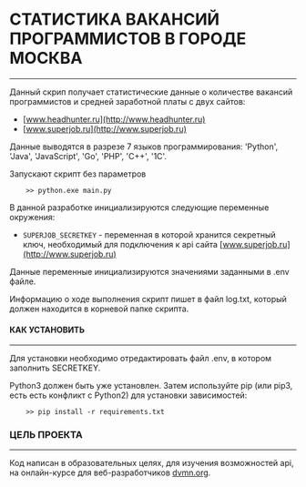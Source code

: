 # СТАТИСТИКА ВАКАНСИЙ ПРОГРАММИСТОВ В ГОРОДЕ МОСКВА
<hr>

Данный скрип получает статистические данные о количестве вакансий программистов и средней заработной платы с двух сайтов:
* [www.headhunter.ru](http://www.headhunter.ru)
* [www.superjob.ru](http://www.superjob.ru)

Данные выводятся в разрезе 7 языков программирования: 'Python', 'Java', 'JavaScript', 'Go', 'PHP', 'C++', '1C'.

Запускают скрипт без параметров

```
    >> python.exe main.py
```	
В данной разработке инициализируются следующие переменные окружения:
- `SUPERJOB_SECRETKEY` - переменная в которой хранится секретный ключ, необходимый для подключения к api сайта [www.superjob.ru](http://www.superjob.ru)
		
Данные переменные инициализируются значениями заданными в .env файле.

Информацию о ходе выполнения скрипт пишет в файл log.txt, который должен находится в корневой папке скрипта.

#### КАК УСТАНОВИТЬ
<hr>

Для установки необходимо отредактировать файл .env, в котором заполнить SECRETKEY.

Python3 должен быть уже установлен. Затем используйте pip (или pip3, есть есть конфликт с Python2) для установки зависимостей:

```
    >> pip install -r requirements.txt
```

### ЦЕЛЬ ПРОЕКТА
<hr>

Код написан в образовательных целях, для изучения возможностей api, на онлайн-курсе для веб-разработчиков [dvmn.org](https://dvmn.org).
